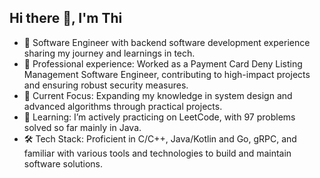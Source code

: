 ## Hi there 👋, I'm Thi

- 👯 Software Engineer with backend software development experience sharing my journey and learnings in tech.
- 💼 Professional experience: Worked as a Payment Card Deny Listing Management Software Engineer, contributing to high-impact projects and ensuring robust security measures.
- 🔭 Current Focus: Expanding my knowledge in system design and advanced algorithms through practical projects.
- 🌱 Learning: I’m actively practicing on LeetCode, with 97 problems solved so far mainly in Java.
- 🛠  Tech Stack: Proficient in C/C++, Java/Kotlin and Go, gRPC, and familiar with various tools and technologies to build and maintain software solutions.
<!--
**thiquach/thiquach** is a ✨ _special_ ✨ repository because its `README.md` (this file) appears on your GitHub profile.

